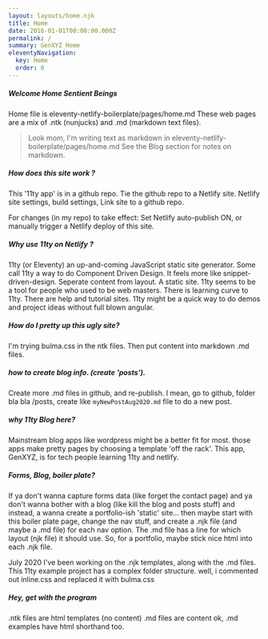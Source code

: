 ```yaml
---
layout: layouts/home.njk
title: Home
date: 2016-01-01T00:00:00.000Z
permalink: /
summary: GenXYZ Home
eleventyNavigation:
  key: Home
  order: 0
---
```

 
##### Welcome Home Sentient Beings
Home file is eleventy-netlify-boilerplate/pages/home.md
These web pages are a mix of .ntk (nunjucks)  and  .md (markdown text files).

>Look mom, I'm writing text as markdown in eleventy-netlify-boilerplate/pages/home.md
See the Blog section for notes on markdown.

##### How does this site work ?
This '11ty app' is in a github repo. 
Tie the github repo to a Netlify site.
Netlify site settings, build settings, Link site to a github repo.

For changes (in my repo) to take effect:
Set Netlify auto-publish ON, or manually trigger a Netlify deploy of this site. 


##### Why use 11ty on Netlify ?
11ty (or Eleventy) an up-and-coming JavaScript static site generator.
Some call 11ty a way to do Component Driven Design.  It feels more like snippet-driven-design. 
Seperate content from layout.
A static site. 
11ty seems to be a tool for people who used to be web masters.
There is learning curve to 11ty. There are help and tutorial sites.
11ty might be a quick way to do demos and project ideas without full blown angular.

##### How do I pretty up this ugly site?
I'm trying bulma.css in the ntk files.  Then put content into markdown .md files.

##### how to create blog info. (create 'posts').
Create more .md files in github, and re-publish.
I mean, go to github, folder bla bla /posts, create like ```myNewPostAug2020.md``` file to do a new post. 

 
##### why 11ty  Blog here?
Mainstream blog apps like wordpress might be a better fit for most.
those apps make pretty pages by choosing a template 'off the rack'.
This app, GenXYZ, is for tech people learning 11ty and netlify.
 
 ##### Forms, Blog, boiler plate?
 If ya don't wanna capture forms data (like forget the contact page)
and ya don't wanna bother with a blog  (like kill the blog and posts stuff)
and instead, a wanna create a portfolio-ish 'static' site...
then maybe start with this boiler plate page,  change the nav stuff,
and create a .njk file (and maybe a .md file)  for each nav option.
The .md file has a line for which layout (njk file) it should use.
So, for a portfolio, maybe stick nice html into each .njk file.

July 2020 I've been working on the .njk templates, 
along with the .md files.
This 11ty example project has a complex folder structure. 
well, i commented out inline.css and replaced it with bulma.css

##### Hey, get with the program
.ntk files are html templates (no content)
.md files are content
ok, .md examples have html shorthand too. 

 



